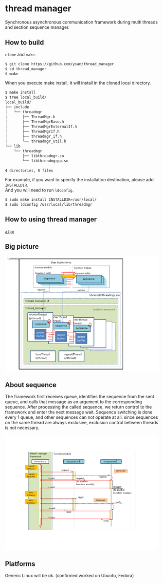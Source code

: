 thread manager
===============
Synchronous asynchronous communication framework during multi threads and section sequence manager.


How to build
--------

`clone` and `make`.

	$ git clone https://github.com/ysan/thread_manager
	$ cd thread_manager
	$ make

When you execute make install, it will install in the cloned local directory.

	$ make install
	$ tree local_build/
	local_build/
	├── include
	│   └── threadmgr
	│       ├── ThreadMgr.h
	│       ├── ThreadMgrBase.h
	│       ├── ThreadMgrExternalIf.h
	│       ├── ThreadMgrIf.h
	│       ├── threadmgr_if.h
	│       └── threadmgr_util.h
	└── lib
	    └── threadmgr
	        ├── libthreadmgr.so
	        └── libthreadmgrpp.so
	
	4 directories, 8 files

For example, if you want to specify the installation destination, please add `INSTALLDIR`.  
And you will need to run `ldconfig`.

	$ sudo make install INSTALLDIR=/usr/local/
	$ sudo ldconfig /usr/local/lib/threadmgr


How to using thread manager
------------
[`atpp`](https://github.com/ysan/notes/tree/master/atpp)


Big picture
------------
![big picture](https://github.com/ysan/thread_manager/blob/master/etc/big_picture.png)


About sequence
------------
The framework first receives queue, identifies the sequence from the sent queue, and calls that message as
an argument to the corresponding sequence. After processing the called sequence, we return control to
the framework and enter the next message wait.
Sequence switching is done every 1 queue, and other sequences can not operate at all.
since sequences on the same thread are always exclusive, exclusion control between threads is not necessary.

![about sequence](https://github.com/ysan/thread_manager/blob/master/etc/about_sequence.png)


Platforms
------------
Generic Linux will be ok. (confirmed worked on Ubuntu, Fedora)

